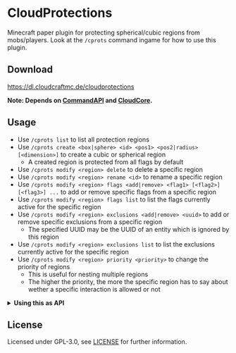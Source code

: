 # CloudProtections

Minecraft paper plugin for protecting spherical/cubic regions from mobs/players. Look at the `/cprots` command ingame
for how to use this plugin.

## Download

https://dl.cloudcraftmc.de/cloudprotections

**Note: Depends on [CommandAPI](https://commandapi.jorel.dev/)
and [CloudCore](https://github.com/CloudCraftProjects/CloudCore/).**

## Usage

- Use `/cprots list` to list all protection regions
- Use `/cprots create <box|sphere> <id> <pos1> <pos2|radius> [<dimension>]` to create a cubic or spherical region
    - A created region is protected from all flags by default
- Use `/cprots modify <region> delete` to delete a specific region
- Use `/cprots modify <region> rename <id>` to rename a specific region
- Use `/cprots modify <region> flags <add|remove> <flag1> [<flag2>] [<flag3>] ...` to add or remove specific flags from a specific region
- Use `/cprots modify <region> flags list` to list the flags currently active for the specific region
- Use `/cprots modify <region> exclusions <add|remove> <uuid>` to add or remove specific exclusions from a specific region
    - The specified UUID may be the UUID of an entity which is ignored by this region
- Use `/cprots modify <region> exclusions list` to list the exclusions currently active for the specific region
- Use `/cprots modify <region> priority <priority>` to change the priority of regions
    - This is useful for nesting multiple regions
    - The higher the priority, the more the specific region has to say about wether a specific interaction is allowed or not

<details>
<summary><strong>Using this as API</strong></summary>

### Dependency

Add the following to your `build.gradle.kts`:

```kotlin
repositories {
    maven("https://repo.cloudcraftmc.de/releases/")
}

dependencies {
    compileOnly("dev.booky:cloudprotections:1.0.5-SNAPSHOT")
}
```

### Usage

You can get the `ProtectionsManager` instance using bukkit's `ServicesManager`. For updating regions
use `ProtectionsManager#updateRegions`. This instantly saves the updated regions to file. Creating a new region
can be done using `new ProtectionRegion`. Exclusions and region flags are modifiable, the area, id and priority is not
modifiable.

</details>

## License

Licensed under GPL-3.0, see [LICENSE](./LICENSE) for further information.
